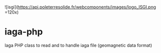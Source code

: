![isgi](https://api.poleterresolide.fr/webcomponents/images/logo_ISGI.png =120x)
# iaga-php
Iaga PHP class to read and to handle iaga file (geomagnetic data format)
